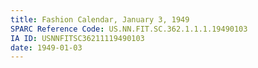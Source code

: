 ```yaml
---
title: Fashion Calendar, January 3, 1949
SPARC Reference Code: US.NN.FIT.SC.362.1.1.1.19490103
IA ID: USNNFITSC36211119490103
date: 1949-01-03
---
```

